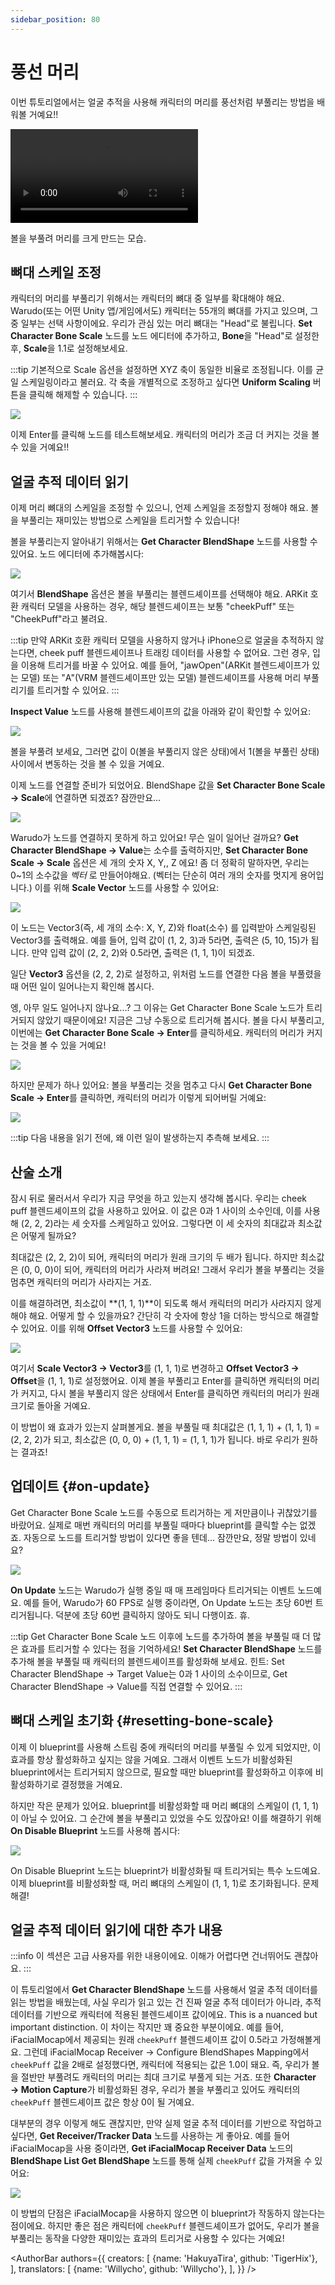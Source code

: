 ```yaml
---
sidebar_position: 80
---
```


# 풍선 머리

이번 튜토리얼에서는 얼굴 추적을 사용해 캐릭터의 머리를 풍선처럼 부풀리는 방법을 배워볼 거예요!!

<div style={{width: '100%'}} className="video-box"><video controls loop src="/doc-img/balloon.mp4" /></div>
<p class="img-desc">볼을 부풀려 머리를 크게 만드는 모습.</p>

## 뼈대 스케일 조정

캐릭터의 머리를 부풀리기 위해서는 캐릭터의 뼈대 중 일부를 확대해야 해요. Warudo(또는 어떤 Unity 앱/게임에서도) 캐릭터는 55개의 뼈대를 가지고 있으며, 그중 일부는 선택 사항이에요. 우리가 관심 있는 머리 뼈대는 "Head"로 불립니다. **Set Character Bone Scale** 노드를 노드 에디터에 추가하고, **Bone**을 "Head"로 설정한 후, **Scale**을 1.1로 설정해보세요.

:::tip
기본적으로 Scale 옵션을 설정하면 XYZ 축이 동일한 비율로 조정됩니다. 이를 균일 스케일링이라고 불러요. 각 축을 개별적으로 조정하고 싶다면 **Uniform Scaling** 버튼을 클릭해 해제할 수 있습니다.
:::

![](/doc-img/en-blueprint-balloon-1.png)

이제 Enter를 클릭해 노드를 테스트해보세요. 캐릭터의 머리가 조금 더 커지는 것을 볼 수 있을 거예요!!

## 얼굴 추적 데이터 읽기

이제 머리 뼈대의 스케일을 조정할 수 있으니, 언제 스케일을 조정할지 정해야 해요. 볼을 부풀리는 재미있는 방법으로 스케일을 트리거할 수 있습니다!

볼을 부풀리는지 알아내기 위해서는 **Get Character BlendShape** 노드를 사용할 수 있어요. 노드 에디터에 추가해봅시다:

![](/doc-img/en-blueprint-balloon-2.png)

여기서 **BlendShape** 옵션은 볼을 부풀리는 블렌드셰이프를 선택해야 해요. ARKit 호환 캐릭터 모델을 사용하는 경우, 해당 블렌드셰이프는 보통 "cheekPuff" 또는 "CheekPuff"라고 불려요.

:::tip
만약 ARKit 호환 캐릭터 모델을 사용하지 않거나 iPhone으로 얼굴을 추적하지 않는다면, cheek puff 블렌드셰이프나 트래킹 데이터를 사용할 수 없어요. 그런 경우, 입을 이용해 트리거를 바꿀 수 있어요. 예를 들어, "jawOpen"(ARKit 블렌드셰이프가 있는 모델) 또는 "A"(VRM 블렌드셰이프만 있는 모델) 블렌드셰이프를 사용해 머리 부풀리기를 트리거할 수 있어요.
:::

**Inspect Value** 노드를 사용해 블렌드셰이프의 값을 아래와 같이 확인할 수 있어요:

![](/doc-img/en-blueprint-balloon-3.png)

볼을 부풀려 보세요, 그러면 값이 0(볼을 부풀리지 않은 상태)에서 1(볼을 부풀린 상태) 사이에서 변동하는 것을 볼 수 있을 거예요.

이제 노드를 연결할 준비가 되었어요. BlendShape 값을 **Set Character Bone Scale → Scale**에 연결하면 되겠죠? 잠깐만요...

![](/doc-img/en-blueprint-balloon-4.png)

Warudo가 노드를 연결하지 못하게 하고 있어요! 무슨 일이 일어난 걸까요? **Get Character BlendShape → Value**는 소수를 출력하지만, **Set Character Bone Scale → Scale** 옵션은 세 개의 숫자 X, Y,, Z 에요! 좀 더 정확히 말하자면, 우리는 0~1의 소수값을 _벡터_ 로 만들어야해요. (벡터는 단순히 여러 개의 숫자를 멋지게 용어입니다.) 이를 위해 **Scale Vector** 노드를 사용할 수 있어요:

![](/doc-img/en-blueprint-balloon-7.png)

이 노드는 Vector3(즉, 세 개의 소수: X, Y, Z)와 float(소수) 를 입력받아 스케일링된 Vector3를 출력해요. 예를 들어, 입력 값이 (1, 2, 3)과 5라면, 출력은 (5, 10, 15)가 됩니다. 만약 입력 값이 (2, 2, 2)와 0.5라면, 출력은 (1, 1, 1)이 되겠죠.

일단 **Vector3** 옵션을 (2, 2, 2)로 설정하고, 위처럼 노드를 연결한 다음 볼을 부풀렸을 때 어떤 일이 일어나는지 확인해 봅시다.

엥, 아무 일도 일어나지 않나요...? 그 이유는 Get Character Bone Scale 노드가 트리거되지 않았기 때문이에요! 지금은 그냥 수동으로 트리거해 봅시다. 볼을 다시 부풀리고, 이번에는 **Get Character Bone Scale → Enter**를 클릭하세요. 캐릭터의 머리가 커지는 것을 볼 수 있을 거예요!

![](/doc-img/en-blueprint-balloon-5.png)

하지만 문제가 하나 있어요: 볼을 부풀리는 것을 멈추고 다시 **Get Character Bone Scale → Enter**를 클릭하면, 캐릭터의 머리가 이렇게 되어버릴 거예요:

![](/doc-img/en-blueprint-balloon-6.png)

:::tip
다음 내용을 읽기 전에, 왜 이런 일이 발생하는지 추측해 보세요.
:::

## 산술 소개

잠시 뒤로 물러서서 우리가 지금 무엇을 하고 있는지 생각해 봅시다. 우리는 cheek puff 블렌드셰이프의 값을 사용하고 있어요. 이 값은 0과 1 사이의 소수인데, 이를 사용해 (2, 2, 2)라는 세 숫자를 스케일하고 있어요. 그렇다면 이 세 숫자의 최대값과 최소값은 어떻게 될까요?

최대값은 (2, 2, 2)이 되어, 캐릭터의 머리가 원래 크기의 두 배가 됩니다. 하지만 최소값은 (0, 0, 0)이 되어, 캐릭터의 머리가 사라져 버려요! 그래서 우리가 볼을 부풀리는 것을 멈추면 캐릭터의 머리가 사라지는 거죠.

이를 해결하려면, 최소값이 **(1, 1, 1)**이 되도록 해서 캐릭터의 머리가 사라지지 않게 해야 해요. 어떻게 할 수 있을까요? 간단히 각 숫자에 항상 1을 더하는 방식으로 해결할 수 있어요. 이를 위해 **Offset Vector3** 노드를 사용할 수 있어요:

![](/doc-img/en-blueprint-balloon-8.png)

여기서 **Scale Vector3 → Vector3**를 (1, 1, 1)로 변경하고 **Offset Vector3 → Offset**을 (1, 1, 1)로 설정했어요. 이제 볼을 부풀리고 Enter를 클릭하면 캐릭터의 머리가 커지고, 다시 볼을 부풀리지 않은 상태에서 Enter를 클릭하면 캐릭터의 머리가 원래 크기로 돌아올 거예요.

이 방법이 왜 효과가 있는지 살펴볼게요. 볼을 부풀릴 때 최대값은 (1, 1, 1) + (1, 1, 1) = (2, 2, 2)가 되고, 최소값은 (0, 0, 0) + (1, 1, 1) = (1, 1, 1)가 됩니다. 바로 우리가 원하는 결과죠!

## 업데이트 {#on-update}

Get Character Bone Scale 노드를 수동으로 트리거하는 게 저만큼이나 귀찮았기를 바랐어요. 실제로 매번 캐릭터의 머리를 부풀릴 때마다 blueprint를 클릭할 수는 없겠죠. 자동으로 노드를 트리거할 방법이 있다면 좋을 텐데... 잠깐만요, 정말 방법이 있네요?

![](/doc-img/en-blueprint-balloon-9.png)

**On Update** 노드는 Warudo가 실행 중일 때 매 프레임마다 트리거되는 이벤트 노드예요. 예를 들어, Warudo가 60 FPS로 실행 중이라면, On Update 노드는 초당 60번 트리거됩니다. 덕분에 초당 60번 클릭하지 않아도 되니 다행이죠. 휴.

:::tip
Get Character Bone Scale 노드 이후에 노드를 추가하여 볼을 부풀릴 때 더 많은 효과를 트리거할 수 있다는 점을 기억하세요! **Set Character BlendShape** 노드를 추가해 볼을 부풀릴 때 캐릭터의 블렌드셰이프를 활성화해 보세요. 힌트: Set Character BlendShape → Target Value는 0과 1 사이의 소수이므로, Get Character BlendShape → Value를 직접 연결할 수 있어요.
:::

## 뼈대 스케일 초기화 {#resetting-bone-scale}

이제 이 blueprint를 사용해 스트림 중에 캐릭터의 머리를 부풀릴 수 있게 되었지만, 이 효과를 항상 활성화하고 싶지는 않을 거예요. 그래서 이벤트 노드가 비활성화된 blueprint에서는 트리거되지 않으므로, 필요할 때만 blueprint를 활성화하고 이후에 비활성화하기로 결정했을 거예요.

하지만 작은 문제가 있어요. blueprint를 비활성화할 때 머리 뼈대의 스케일이 (1, 1, 1)이 아닐 수 있어요. 그 순간에 볼을 부풀리고 있었을 수도 있잖아요! 이를 해결하기 위해 **On Disable Blueprint** 노드를 사용해 봅시다:

![](/doc-img/en-blueprint-balloon-10.png)

On Disable Blueprint 노드는 blueprint가 비활성화될 때 트리거되는 특수 노드예요. 이제 blueprint를 비활성화할 때, 머리 뼈대의 스케일이 (1, 1, 1)로 초기화됩니다. 문제 해결!

## 얼굴 추적 데이터 읽기에 대한 추가 내용

:::info
이 섹션은 고급 사용자를 위한 내용이에요. 이해가 어렵다면 건너뛰어도 괜찮아요.
:::

이 튜토리얼에서 **Get Character BlendShape** 노드를 사용해서 얼굴 추적 데이터를 읽는 방법을 배웠는데, 사실 우리가 읽고 있는 건 진짜 얼굴 추적 데이터가 아니라, 추적 데이터를 기반으로 캐릭터에 적용된 블렌드셰이프 값이에요.  This is a nuanced but important distinction. 이 차이는 작지만 꽤 중요한 부분이에요. 예를 들어, iFacialMocap에서 제공되는 원래 `cheekPuff` 블렌드셰이프 값이 0.5라고 가정해볼게요. 그런데 iFacialMocap Receiver → Configure BlendShapes Mapping에서 `cheekPuff` 값을 2배로 설정했다면, 캐릭터에 적용되는 값은 1.0이 돼요. 즉, 우리가 볼을 절반만 부풀려도 캐릭터의 머리는 최대 크기로 부풀게 되는 거죠. 또한 **Character → Motion Capture**가 비활성화된 경우, 우리가 볼을 부풀리고 있어도 캐릭터의 `cheekPuff` 블렌드셰이프 값은 항상 0이 될 거예요.

대부분의 경우 이렇게 해도 괜찮지만, 만약 실제 얼굴 추적 데이터를 기반으로 작업하고 싶다면, **Get Receiver/Tracker Data** 노드를 사용하는 게 좋아요. 예를 들어 iFacialMocap을 사용 중이라면, **Get iFacialMocap Receiver Data** 노드의 **BlendShape List Get BlendShape** 노드를 통해 실제 `cheekPuff` 값을 가져올 수 있어요:

![](/doc-img/en-blueprint-balloon-11.png)

이 방법의 단점은 iFacialMocap을 사용하지 않으면 이 blueprint가 작동하지 않는다는 점이에요. 하지만 좋은 점은 캐릭터에 `cheekPuff` 블렌드셰이프가 없어도, 우리가 볼을 부풀리는 동작을 다양한 재미있는 효과의 트리거로 사용할 수 있다는 거예요!

<AuthorBar authors={{
  creators: [
    {name: 'HakuyaTira', github: 'TigerHix'},
  ],
  translators: [
    {name: 'Willycho', github: 'Willycho'},
  ],
}} />
